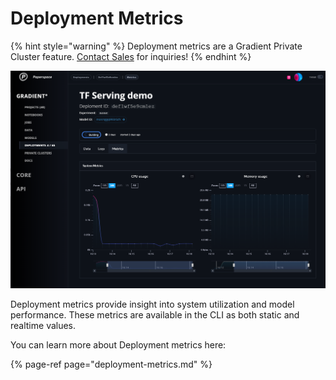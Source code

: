 # Deployment Metrics

{% hint style="warning" %}
Deployment metrics are a Gradient Private Cluster feature. [Contact Sales](https://info.paperspace.com/contact-sales) for inquiries!
{% endhint %}

![](../../.gitbook/assets/image%20%2899%29%20%283%29.png)

Deployment metrics provide insight into system utilization and model performance.  These metrics are available in the CLI as both static and realtime values.  

You can learn more about Deployment metrics here:

{% page-ref page="deployment-metrics.md" %}



